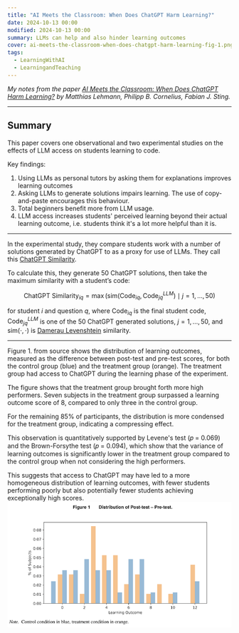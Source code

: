```yaml
---
title: "AI Meets the Classroom: When Does ChatGPT Harm Learning?"
date: 2024-10-13 00:00
modified: 2024-10-13 00:00
summary: LLMs can help and also hinder learning outcomes
cover: ai-meets-the-classroom-when-does-chatgpt-harm-learning-fig-1.png
tags:
  - LearningWithAI
  - LearningandTeaching
---
```


*My notes from the paper [AI Meets the Classroom: When Does ChatGPT Harm Learning?](https://arxiv.org/abs/2409.09047) by Matthias Lehmann, Philipp B. Cornelius, Fabian J. Sting.*

---
## Summary

This paper covers one observational and two experimental studies on the effects of LLM access on students learning to code.

Key findings:

1. Using LLMs as personal tutors by asking them for explanations improves learning outcomes
2. Asking LLMs to generate solutions impairs learning. The use of copy-and-paste encourages this behaviour.
3. Total beginners benefit more from LLM usage.
4. LLM access increases students' perceived learning beyond their actual learning outcome, i.e. students think it's a lot more helpful than it is.

---

In the experimental study, they compare students work with a number of solutions generated by ChatGPT to as a proxy for use of LLMs. They call this [ChatGPT Similarity](../../../../permanent/chatgpt-similarity.md).

To calculate this, they generate 50 ChatGPT solutions, then take the maximum similarity with a student’s code:

$$
\text{ChatGPT Similarity}_{iq} = \max \left( \text{sim}( \text{Code}_{iq}, \text{Code}^{LLM}_{jq} ) \mid j = 1, \dots, 50 \right)
$$

for student $i$ and question $q$, where $\text{Code}_{iq}$ is the final student code, $\text{Code}^{LLM}_{jq}$ is one of the 50 ChatGPT generated solutions, $j = 1, \dots, 50$, and $\text{sim}(\cdot, \cdot)$ is [Damerau Levenshtein](../../../../permanent/damerau-levenshtein.md) similarity.


---

Figure 1. from source shows the distribution of learning outcomes, measured as the difference between post-test and pre-test scores, for both the control group (blue) and the treatment group (orange). The treatment group had access to ChatGPT during the learning phase of the experiment.

The figure shows that the treatment group brought forth more high performers. Seven subjects in the treatment group surpassed a learning outcome score of 8, compared to only three in the control group.

For the remaining 85% of participants, the distribution is more condensed for the treatment group, indicating a compressing effect.

This observation is quantitatively supported by Levene's test (𝑝 = 0.069) and the Brown-Forsythe test (𝑝 = 0.094), which show that the variance of learning outcomes is significantly lower in the treatment group compared to the control group when not considering the high performers.

This suggests that access to ChatGPT may have led to a more homogeneous distribution of learning outcomes, with fewer students performing poorly but also potentially fewer students achieving exceptionally high scores.
![](../../_media/ai-meets-the-classroom-when-does-chatgpt-harm-learning-fig-1.png)